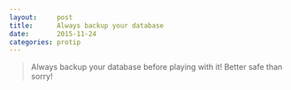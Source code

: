 ```yaml
---
layout:     post
title:      Always backup your database
date:       2015-11-24
categories: protip
---
```


> Always backup your database before playing with it! Better safe than sorry!